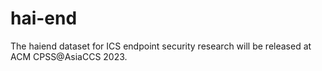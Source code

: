 # hai-end
The haiend dataset for ICS endpoint security research will be released at ACM CPSS@AsiaCCS 2023.
